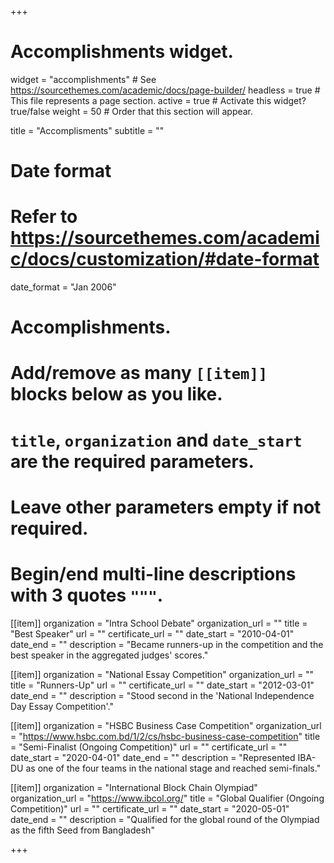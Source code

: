 +++
# Accomplishments widget.
widget = "accomplishments"  # See https://sourcethemes.com/academic/docs/page-builder/
headless = true  # This file represents a page section.
active = true  # Activate this widget? true/false
weight = 50  # Order that this section will appear.

title = "Accomplis&shy;ments"
subtitle = ""

# Date format
#   Refer to https://sourcethemes.com/academic/docs/customization/#date-format
date_format = "Jan 2006"

# Accomplishments.
#   Add/remove as many `[[item]]` blocks below as you like.
#   `title`, `organization` and `date_start` are the required parameters.
#   Leave other parameters empty if not required.
#   Begin/end multi-line descriptions with 3 quotes `"""`.

[[item]]
  organization = "Intra School Debate"
  organization_url = ""
  title = "Best Speaker"
  url = ""
  certificate_url = ""
  date_start = "2010-04-01"
  date_end = ""
  description = "Became runners-up in the competition and the best speaker in the aggregated judges' scores."

[[item]]
  organization = "National Essay Competition"
  organization_url = ""
  title = "Runners-Up"
  url = ""
  certificate_url = ""
  date_start = "2012-03-01"
  date_end = ""
  description = "Stood second in the 'National Independence Day Essay Competition'."
  
[[item]]
  organization = "HSBC Business Case Competition"
  organization_url = "https://www.hsbc.com.bd/1/2/cs/hsbc-business-case-competition"
  title = "Semi-Finalist (Ongoing Competition)"
  url = ""
  certificate_url = ""
  date_start = "2020-04-01"
  date_end = ""
  description = "Represented IBA-DU as one of the four teams in the national stage and reached semi-finals."

[[item]]
  organization = "International Block Chain Olympiad"
  organization_url = "https://www.ibcol.org/"
  title = "Global Qualifier (Ongoing Competition)"
  url = ""
  certificate_url = ""
  date_start = "2020-05-01"
  date_end = ""
  description = "Qualified for the global round of the Olympiad as the fifth Seed from Bangladesh"

+++
